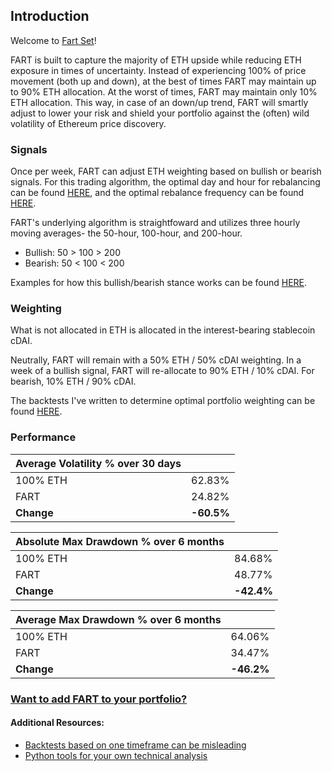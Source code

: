 ## Introduction

Welcome to [Fart Set](https://set-beta.tokensets.com/set/fart-1)!

FART is built to capture the majority of ETH upside while reducing ETH exposure in times of uncertainty.  Instead of experiencing 100% of price movement (both up and down), at the best of times FART may maintain up to 90% ETH allocation.  At the worst of times, FART may maintain only 10% ETH allocation.  This way, in case of an down/up trend, FART will smartly adjust to lower your risk and shield your portfolio against the (often) wild volatility of Ethereum price discovery.

### Signals
Once per week, FART can adjust ETH weighting based on bullish or bearish signals.  For this trading algorithm, the optimal day and hour for rebalancing can be found [HERE](https://github.com/carlfarterson/token-sets/blob/master/FART/Determining%20Rebalance%20Day%20and%20Hour.ipynb), and the optimal rebalance frequency can be found [HERE](https://github.com/carlfarterson/token-sets/blob/master/FART/Daily%20vs.%20Weekly%20Rebalancing.ipynb).

FART's underlying algorithm is straightfoward and utilizes three hourly moving averages- the 50-hour, 100-hour, and 200-hour.
- Bullish: 50 > 100 > 200
- Bearish: 50 < 100 < 200

Examples for how this bullish/bearish stance works can be found [HERE](https://www.fxtradingrevolution.com/forex-blog/the-importance-of-the-50-100-and-200-period-moving-averages-in-forex-trading).

### Weighting
What is not allocated in ETH is allocated in the interest-bearing stablecoin cDAI.

Neutrally, FART will remain with a 50% ETH / 50% cDAI weighting.  In a week of a bullish signal, FART will re-allocate to 90% ETH / 10% cDAI.  For bearish, 10% ETH / 90% cDAI.

The backtests I've written to determine optimal portfolio weighting can be found [HERE](https://github.com/carlfarterson/token-sets/blob/master/FART/Determining%20Allocation%20and%20Wiggle%20Room.ipynb).

### Performance

| Average Volatility % over 30 days |            |
| --------------------------------- | ---------- |
| 100% ETH                          | 62.83%     |
| FART                              | 24.82%     |
| **Change**                        | **-60.5%** |

| Absolute Max Drawdown % over 6 months |            |
| ------------------------------------- | ---------- |
| 100% ETH                              | 84.68%     |
| FART                                  | 48.77%     |
| **Change**                            | **-42.4%** |

| Average Max Drawdown % over 6 months |            |
| ------------------------------------ | ---------- |
| 100% ETH                             | 64.06%     |
| FART                                 | 34.47%     |
| **Change**                           | **-46.2%** |


### [Want to add FART to your portfolio?](https://tokensets.com/set/fart-1)

#### Additional Resources:

- [Backtests based on one timeframe can be misleading](https://github.com/carlfarterson/notebooks/blob/master/2.%20Backtests%20Can%20Be%20Misleading.ipynb)
- [Python tools for your own technical analysis](https://pypi.org/project/TAcharts/)
